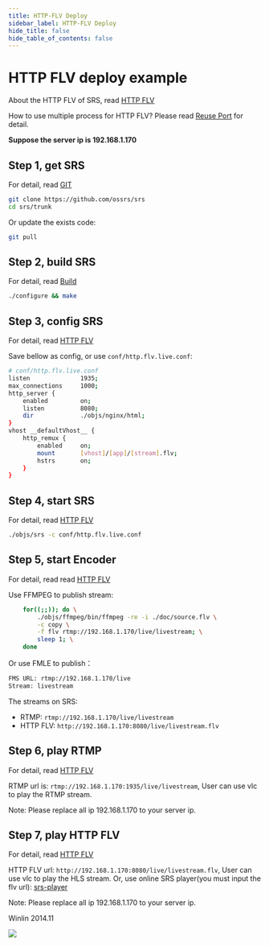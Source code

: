 ```yaml
---
title: HTTP-FLV Deploy
sidebar_label: HTTP-FLV Deploy
hide_title: false
hide_table_of_contents: false
---
```


# HTTP FLV deploy example

About the HTTP FLV of SRS, read [HTTP FLV](./delivery-http-flv.md#about-http-flv)

How to use multiple process for HTTP FLV? Please read [Reuse Port](./reuse-port.md) for detail.

**Suppose the server ip is 192.168.1.170**

## Step 1, get SRS

For detail, read [GIT](./git.md)

```bash
git clone https://github.com/ossrs/srs
cd srs/trunk
```

Or update the exists code:

```bash
git pull
```

## Step 2, build SRS

For detail, read [Build](./install.md)

```bash
./configure && make
```

## Step 3, config SRS

For detail, read [HTTP FLV](./delivery-http-flv.md)

Save bellow as config, or use `conf/http.flv.live.conf`:

```bash
# conf/http.flv.live.conf
listen              1935;
max_connections     1000;
http_server {
    enabled         on;
    listen          8080;
    dir             ./objs/nginx/html;
}
vhost __defaultVhost__ {
    http_remux {
        enabled     on;
        mount       [vhost]/[app]/[stream].flv;
        hstrs       on;
    }
}
```

## Step 4, start SRS

For detail, read [HTTP FLV](./delivery-http-flv.md)

```bash
./objs/srs -c conf/http.flv.live.conf
```

## Step 5, start Encoder

For detail, read read [HTTP FLV](./delivery-http-flv.md)

Use FFMPEG to publish stream:

```bash
    for((;;)); do \
        ./objs/ffmpeg/bin/ffmpeg -re -i ./doc/source.flv \
        -c copy \
        -f flv rtmp://192.168.1.170/live/livestream; \
        sleep 1; \
    done
```

Or use FMLE to publish：

```bash
FMS URL: rtmp://192.168.1.170/live
Stream: livestream
```

The streams on SRS:
* RTMP: `rtmp://192.168.1.170/live/livestream`
* HTTP FLV: `http://192.168.1.170:8080/live/livestream.flv`

## Step 6, play RTMP

For detail, read [HTTP FLV](./delivery-http-flv.md)

RTMP url is: `rtmp://192.168.1.170:1935/live/livestream`, User can use vlc to play the RTMP stream.

Note: Please replace all ip 192.168.1.170 to your server ip.

## Step 7, play HTTP FLV

For detail, read [HTTP FLV](./delivery-http-flv.md)

HTTP FLV url: `http://192.168.1.170:8080/live/livestream.flv`, User can use vlc to play the HLS stream. Or, use online SRS player(you must input the flv url): [srs-player](https://ossrs.net/players/srs_player.html)

Note: Please replace all ip 192.168.1.170 to your server ip.

Winlin 2014.11

![](https://ossrs.net/gif/v1/sls.gif?site=ossrs.io&path=/lts/doc/en/v5/sample-http-flv)


